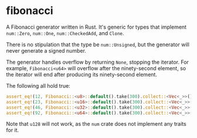 # fibonacci

A Fibonacci generator written in Rust. It's generic for types that implement `num::Zero`,
`num::One`, `num::CheckedAdd`, and `Clone`.

There is no stipulation that the type be `num::Unsigned`, but the generator will never generate a
signed number.

The generator handles overflow by returning `None`, stopping the iterator. For example,
`Fibonacci<u64>` will overflow after the ninety-second element, so the iterator will end after
producing its ninety-second element.

The following all hold true:
```rust
assert_eq!(12, Fibonacci::<u8>::default().take(300).collect::<Vec<_>>().len());
assert_eq!(23, Fibonacci::<u16>::default().take(300).collect::<Vec<_>>().len());
assert_eq!(46, Fibonacci::<u32>::default().take(300).collect::<Vec<_>>().len());
assert_eq!(92, Fibonacci::<u64>::default().take(300).collect::<Vec<_>>().len());
```

Note that `u128` will not work, as the `num` crate does not implement any traits for it.
